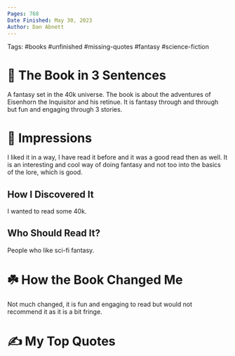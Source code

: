 ```yaml
---
Pages: 768
Date Finished: May 30, 2023
Author: Dan Abnett
---
```

Tags: #books #unfinished #missing-quotes #fantasy #science-fiction 

# 🚀 The Book in 3 Sentences
A fantasy set in the 40k universe. The book is about the adventures of Eisenhorn the Inquisitor and his retinue. It is fantasy through and through but fun and engaging through 3 stories. 

# 🎨 Impressions
I liked it in a way, I have read it before and it was a good read then as well. It is an interesting and cool way of doing fantasy and not too into the basics of the lore, which is good. 

## How I Discovered It
I wanted to read some 40k. 

## Who Should Read It?
People who like sci-fi fantasy.

# ☘️ How the Book Changed Me
Not much changed, it is fun and engaging to read but would not recommend it as it is a bit fringe. 

# ✍️ My Top  Quotes

